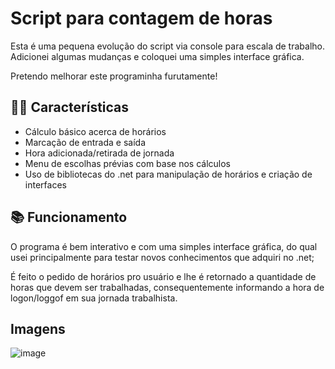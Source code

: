 
# Script para contagem de horas

Esta é uma pequena evolução do script via console para escala de trabalho. Adicionei algumas mudanças e coloquei uma simples interface gráfica. 

Pretendo melhorar este programinha furutamente!

## 👷‍♂️ Características

- Cálculo básico acerca de horários 
- Marcação de entrada e saída
- Hora adicionada/retirada de jornada
- Menu de escolhas prévias com base nos cálculos
- Uso de bibliotecas do .net para manipulação de horários e criação de interfaces

## 📚 Funcionamento

O programa é bem interativo e com uma simples interface gráfica, do qual usei principalmente para testar novos conhecimentos que adquiri no .net;

É feito o pedido de horários pro usuário e lhe é retornado a quantidade de horas que devem ser trabalhadas, consequentemente informando a hora de logon/loggof em sua jornada trabalhista.

## Imagens
![image](https://github.com/leobatista3/Escala-de-Trabalho-Visual/assets/72052192/0d62948c-c4c8-4402-822e-8421560b9805)
